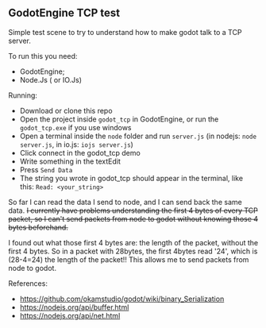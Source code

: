 ## GodotEngine TCP test

Simple test scene to try to understand how to make godot talk to a TCP server.

To run this you need: 
- GodotEngine;
- Node.Js ( or IO.Js)

Running:
- Download or clone this repo
- Open the project inside `godot_tcp` in GodotEngine, or run the `godot_tcp.exe`
if you use windows
- Open a terminal inside the `node` folder and run `server.js` 
(in nodejs: `node server.js`, in io.js: `iojs server.js`)
- Click connect in the godot_tcp demo
- Write something in the textEdit
- Press `Send Data`
- The string you wrote in godot_tcp should appear in the terminal, like this: `Read: <your_string>`

So far I can read the data I send to node, and I can send back the same data.
~~I currently have problems understanding the first 4 bytes of every TCP packet,
so I can't send packets from node to godot without knowing those 4 bytes beforehand.~~

I found out what those first 4 bytes are: the length of the packet, without 
the first 4 bytes. So in a packet with 28bytes, the first 4bytes read '24', which 
is (28-4=24) the length of the packet!!
This allows me to send packets from node to godot.

References:
- https://github.com/okamstudio/godot/wiki/binary_Serialization
- https://nodejs.org/api/buffer.html
- https://nodejs.org/api/net.html

